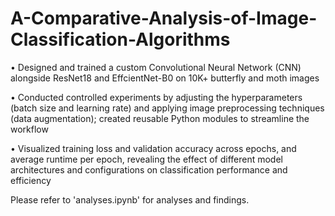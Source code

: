 # A-Comparative-Analysis-of-Image-Classification-Algorithms

•	Designed and trained a custom Convolutional Neural Network (CNN) alongside ResNet18 and EffcientNet-B0 on 10K+ butterfly and moth images

•	Conducted controlled experiments by adjusting the hyperparameters (batch size and learning rate) and applying image preprocessing techniques (data augmentation); created reusable Python modules to streamline the workflow

•	Visualized training loss and validation accuracy across epochs, and average runtime per epoch, revealing the effect of different model architectures and configurations on classification performance and efficiency

Please refer to 'analyses.ipynb' for analyses and findings.
